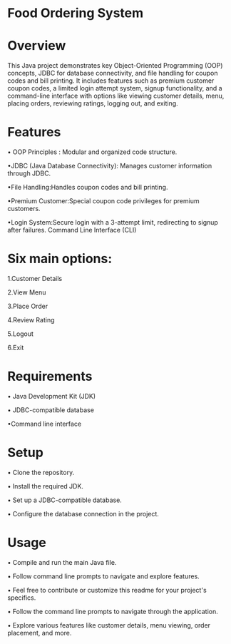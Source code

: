 # Food Ordering System

# Overview

This Java project demonstrates key Object-Oriented Programming (OOP) concepts, JDBC for database connectivity, and file handling for coupon codes and bill printing. It includes features such as premium customer coupon codes, a limited login attempt system, signup functionality, and a command-line interface with options like viewing customer details, menu, placing orders, reviewing ratings, logging out, and exiting.

# Features

• OOP Principles : Modular and organized code structure.

•JDBC (Java Database Connectivity): Manages customer information through JDBC.

•File Handling:Handles coupon codes and bill printing.

•Premium Customer:Special coupon code privileges for premium customers.

•Login System:Secure login with a 3-attempt limit, redirecting to signup after failures.
Command Line Interface (CLI)


# Six main options:
  
  1.Customer Details
  
  2.View Menu
  
  3.Place Order
  
  4.Review Rating
  
  5.Logout
  
  6.Exit

  
# Requirements

• Java Development Kit (JDK)

• JDBC-compatible database
 
•Command line interface


# Setup


• Clone the repository.

• Install the required JDK.

• Set up a JDBC-compatible database.

• Configure the database connection in the project.


# Usage


• Compile and run the main Java file.

• Follow command line prompts to navigate and explore features.

• Feel free to contribute or customize this readme for your project's specifics.

• Follow the command line prompts to navigate through the application.

• Explore various features like customer details, menu viewing, order placement, and more.

